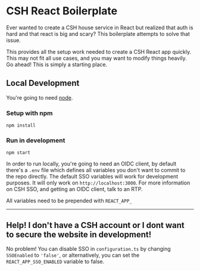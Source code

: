 # CSH React Boilerplate

Ever wanted to create a CSH house service in React but realized that auth is hard and that react is big and scary? This boilerplate attempts to solve that issue.

This provides all the setup work needed to create a CSH React app quickly. This may not fit all use cases, and you may want to modify things heavily. Go ahead!
This is simply a starting place.

## Local Development
You're going to need [node](https://nodejs.org/en/).

### Setup with npm

```
npm install
```

### Run in development

```
npm start
```

In order to run locally, you're going to need an OIDC client, by default there's a `.env` file which defines all variables you don't want to commit to the repo directly. The default SSO variables will work for development purposes. It will only work on `http://localhost:3000`.
For more information on CSH SSO, and getting an OIDC client, talk to an RTP.


All variables need to be prepended with `REACT_APP_`

___

## Help! I don't have a CSH account or I dont want to secure the website in development!

No problem! You can disable SSO in `configuration.ts` by changing `SSOEnabled` to `'false'`, or alternatively, you can set the `REACT_APP_SSO_ENABLED` variable to false.